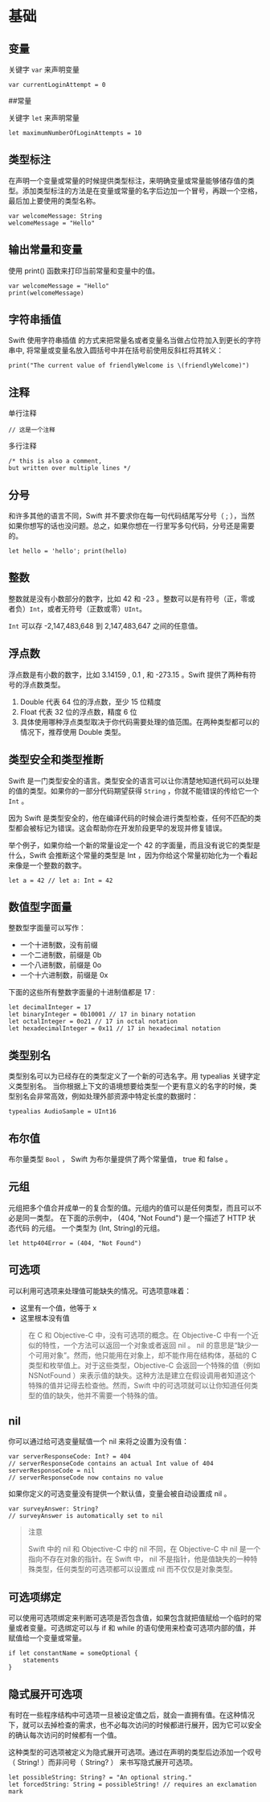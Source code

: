 # 基础

## 变量

关键字 `var` 来声明变量

```
var currentLoginAttempt = 0
```

##常量

关键字 `let` 来声明常量

```
let maximumNumberOfLoginAttempts = 10
```

## 类型标注

在声明一个变量或常量的时候提供类型标注，来明确变量或常量能够储存值的类型。添加类型标注的方法是在变量或常量的名字后边加一个冒号，再跟一个空格，最后加上要使用的类型名称。

```
var welcomeMessage: String
welcomeMessage = "Hello"
```

## 输出常量和变量

使用 print() 函数来打印当前常量和变量中的值。

```
var welcomeMessage = "Hello"
print(welcomeMessage)
```

## 字符串插值

Swift 使用字符串插值 的方式来把常量名或者变量名当做占位符加入到更长的字符串中, 将常量或变量名放入圆括号中并在括号前使用反斜杠将其转义：

```
print("The current value of friendlyWelcome is \(friendlyWelcome)")
```

## 注释

单行注释

```
// 这是一个注释
```

多行注释

```
/* this is also a comment,
but written over multiple lines */
```

## 分号

和许多其他的语言不同，Swift 并不要求你在每一句代码结尾写分号（ ; ），当然如果你想写的话也没问题。总之，如果你想在一行里写多句代码，分号还是需要的。

```
let hello = 'hello'; print(hello)
```

## 整数

整数就是没有小数部分的数字，比如 42 和 -23 。整数可以是有符号（正，零或者负）`Int`，或者无符号（正数或零）`UInt`。

`Int` 可以存 -2,147,483,648 到 2,147,483,647 之间的任意值。

## 浮点数

浮点数是有小数的数字，比如 3.14159 , 0.1 , 和 -273.15 。Swift 提供了两种有符号的浮点数类型。

1.  Double 代表 64 位的浮点数，至少 15 位精度
2.  Float 代表 32 位的浮点数，精度 6 位
3.  具体使用哪种浮点类型取决于你代码需要处理的值范围。在两种类型都可以的情况下，推荐使用 Double 类型。

## 类型安全和类型推断

Swift 是一门类型安全的语言。类型安全的语言可以让你清楚地知道代码可以处理的值的类型。如果你的一部分代码期望获得 `String` ，你就不能错误的传给它一个 `Int` 。

因为 Swift 是类型安全的，他在编译代码的时候会进行类型检查，任何不匹配的类型都会被标记为错误。这会帮助你在开发阶段更早的发现并修复错误。

举个例子，如果你给一个新的常量设定一个 42 的字面量，而且没有说它的类型是什么，Swift 会推断这个常量的类型是 Int ，因为你给这个常量初始化为一个看起来像是一个整数的数字。

```
let a = 42 // let a: Int = 42
```

## 数值型字面量

整数型字面量可以写作：

- 一个十进制数，没有前缀
- 一个二进制数，前缀是 0b
- 一个八进制数，前缀是 0o
- 一个十六进制数，前缀是 0x

下面的这些所有整数字面量的十进制值都是 17 :

```
let decimalInteger = 17
let binaryInteger = 0b10001 // 17 in binary notation
let octalInteger = 0o21 // 17 in octal notation
let hexadecimalInteger = 0x11 // 17 in hexadecimal notation
```

## 类型别名

类型别名可以为已经存在的类型定义了一个新的可选名字。用 typealias 关键字定义类型别名。
当你根据上下文的语境想要给类型一个更有意义的名字的时候，类型别名会非常高效，例如处理外部资源中特定长度的数据时：

```
typealias AudioSample = UInt16
```

## 布尔值

布尔量类型 `Bool` ， Swift 为布尔量提供了两个常量值， true 和 false 。

## 元组

元组把多个值合并成单一的复合型的值。元组内的值可以是任何类型，而且可以不必是同一类型。
在下面的示例中， (404, "Not Found") 是一个描述了 HTTP 状态代码 的元组。 一个类型为 (Int, String)的元组。

```
let http404Error = (404, "Not Found")
```

## 可选项

可以利用可选项来处理值可能缺失的情况。可选项意味着：

- 这里有一个值，他等于 x
- 这里根本没有值

> 在 C 和 Objective-C 中，没有可选项的概念。在 Objective-C 中有一个近似的特性，一个方法可以返回一个对象或者返回 nil 。 nil 的意思是“缺少一个可用对象”。然而，他只能用在对象上，却不能作用在结构体，基础的 C 类型和枚举值上。对于这些类型，Objective-C 会返回一个特殊的值（例如 NSNotFound ）来表示值的缺失。这种方法是建立在假设调用者知道这个特殊的值并记得去检查他。然而，Swift 中的可选项就可以让你知道任何类型的值的缺失，他并不需要一个特殊的值。

## nil

你可以通过给可选变量赋值一个 nil 来将之设置为没有值：

```
var serverResponseCode: Int? = 404
// serverResponseCode contains an actual Int value of 404
serverResponseCode = nil
// serverResponseCode now contains no value
```

如果你定义的可选变量没有提供一个默认值，变量会被自动设置成 nil 。

```
var surveyAnswer: String?
// surveyAnswer is automatically set to nil
```

> 注意
>
> Swift 中的 nil 和 Objective-C 中的 nil 不同，在 Objective-C 中 nil 是一个指向不存在对象的指针。在 Swift 中， nil 不是指针，他是值缺失的一种特殊类型，任何类型的可选项都可以设置成 nil 而不仅仅是对象类型。

## 可选项绑定

可以使用可选项绑定来判断可选项是否包含值，如果包含就把值赋给一个临时的常量或者变量。可选绑定可以与 if 和 while 的语句使用来检查可选项内部的值，并赋值给一个变量或常量。

```
if let constantName = someOptional {
    statements
}
```

## 隐式展开可选项

有时在一些程序结构中可选项一旦被设定值之后，就会一直拥有值。在这种情况下，就可以去掉检查的需求，也不必每次访问的时候都进行展开，因为它可以安全的确认每次访问的时候都有一个值。

这种类型的可选项被定义为隐式展开可选项。通过在声明的类型后边添加一个叹号（ String! ）而非问号（ String? ） 来书写隐式展开可选项。

```
let possibleString: String? = "An optional string."
let forcedString: String = possibleString! // requires an exclamation mark
```
